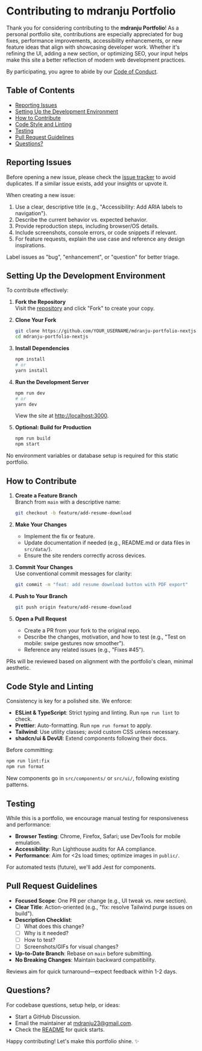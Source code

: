 # Contributing to mdranju Portfolio

Thank you for considering contributing to the **mdranju Portfolio**! As a personal portfolio site, contributions are especially appreciated for bug fixes, performance improvements, accessibility enhancements, or new feature ideas that align with showcasing developer work. Whether it's refining the UI, adding a new section, or optimizing SEO, your input helps make this site a better reflection of modern web development practices.

By participating, you agree to abide by our [Code of Conduct](CODE_OF_CONDUCT.md).

## Table of Contents

- [Reporting Issues](#reporting-issues)
- [Setting Up the Development Environment](#setting-up-the-development-environment)
- [How to Contribute](#how-to-contribute)
- [Code Style and Linting](#code-style-and-linting)
- [Testing](#testing)
- [Pull Request Guidelines](#pull-request-guidelines)
- [Questions?](#questions)

## Reporting Issues

Before opening a new issue, please check the [issue tracker](https://github.com/muhammadranju/mdranju-portfolio-nextjs/issues) to avoid duplicates. If a similar issue exists, add your insights or upvote it.

When creating a new issue:

1. Use a clear, descriptive title (e.g., "Accessibility: Add ARIA labels to navigation").
2. Describe the current behavior vs. expected behavior.
3. Provide reproduction steps, including browser/OS details.
4. Include screenshots, console errors, or code snippets if relevant.
5. For feature requests, explain the use case and reference any design inspirations.

Label issues as "bug", "enhancement", or "question" for better triage.

## Setting Up the Development Environment

To contribute effectively:

1. **Fork the Repository**  
   Visit the [repository](https://github.com/muhammadranju/mdranju-portfolio-nextjs) and click "Fork" to create your copy.

2. **Clone Your Fork**

   ```bash
   git clone https://github.com/YOUR_USERNAME/mdranju-portfolio-nextjs.git
   cd mdranju-portfolio-nextjs
   ```

3. **Install Dependencies**

   ```bash
   npm install
   # or
   yarn install
   ```

4. **Run the Development Server**

   ```bash
   npm run dev
   # or
   yarn dev
   ```

   View the site at [http://localhost:3000](http://localhost:3000).

5. **Optional: Build for Production**
   ```bash
   npm run build
   npm start
   ```

No environment variables or database setup is required for this static portfolio.

## How to Contribute

1. **Create a Feature Branch**  
   Branch from `main` with a descriptive name:

   ```bash
   git checkout -b feature/add-resume-download
   ```

2. **Make Your Changes**

   - Implement the fix or feature.
   - Update documentation if needed (e.g., README.md or data files in `src/data/`).
   - Ensure the site renders correctly across devices.

3. **Commit Your Changes**  
   Use conventional commit messages for clarity:

   ```bash
   git commit -m "feat: add resume download button with PDF export"
   ```

4. **Push to Your Branch**

   ```bash
   git push origin feature/add-resume-download
   ```

5. **Open a Pull Request**
   - Create a PR from your fork to the original repo.
   - Describe the changes, motivation, and how to test (e.g., "Test on mobile: swipe gestures now smoother").
   - Reference any related issues (e.g., "Fixes #45").

PRs will be reviewed based on alignment with the portfolio's clean, minimal aesthetic.

## Code Style and Linting

Consistency is key for a polished site. We enforce:

- **ESLint & TypeScript**: Strict typing and linting. Run `npm run lint` to check.
- **Prettier**: Auto-formatting. Run `npm run format` to apply.
- **Tailwind**: Use utility classes; avoid custom CSS unless necessary.
- **shadcn/ui & DevUI**: Extend components following their docs.

Before committing:

```bash
npm run lint:fix
npm run format
```

New components go in `src/components/` or `src/ui/`, following existing patterns.

## Testing

While this is a portfolio, we encourage manual testing for responsiveness and performance:

- **Browser Testing**: Chrome, Firefox, Safari; use DevTools for mobile emulation.
- **Accessibility**: Run Lighthouse audits for AA compliance.
- **Performance**: Aim for <2s load times; optimize images in `public/`.

For automated tests (future), we'll add Jest for components.

## Pull Request Guidelines

- **Focused Scope**: One PR per change (e.g., UI tweak vs. new section).
- **Clear Title**: Action-oriented (e.g., "fix: resolve Tailwind purge issues on build").
- **Description Checklist**:
  - [ ] What does this change?
  - [ ] Why is it needed?
  - [ ] How to test?
  - [ ] Screenshots/GIFs for visual changes?
- **Up-to-Date Branch**: Rebase on `main` before submitting.
- **No Breaking Changes**: Maintain backward compatibility.

Reviews aim for quick turnaround—expect feedback within 1-2 days.

## Questions?

For codebase questions, setup help, or ideas:

- Start a GitHub Discussion.
- Email the maintainer at [mdranju23@gmail.com](mailto:mdranju23@gmail.com).
- Check the [README](README.md) for quick starts.

Happy contributing! Let's make this portfolio shine. ✨

